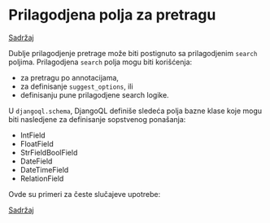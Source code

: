 # Prilagodjena polja za pretragu

[Sadržaj](00_sadrzaj.md)

Dublje prilagodjenje pretrage može biti postignuto sa prilagodjenim `search` poljima. Prilagodjena `search` polja mogu biti korišćenja:

- za pretragu po annotacijama,
- za definisanje `suggest_options`, ili
- definisanju pune prilagodjene search logike.

U `djangoql.schema`, DjangoQL definiše sledeća polja bazne klase koje mogu biti nasledjene za definisanje sopstvenog ponašanja:

- IntField
- FloatField
- StrFieldBoolField
- DateField
- DateTimeField
- RelationField

Ovde su primeri za česte slučajeve upotrebe:

[Sadržaj](00_sadrzaj.md)
